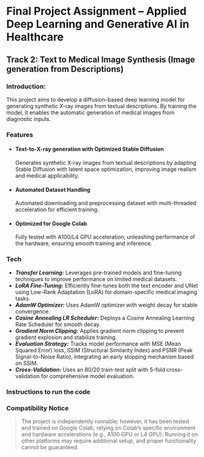 # Final Project Assignment – Applied Deep Learning and Generative AI in Healthcare
## Track 2: Text to Medical Image Synthesis (Image generation from Descriptions)
### Introduction: 
This project aims to develop a diffusion-based deep learning model 
for generating synthetic X-ray images from textual descriptions. 
By training the model, it enables the automatic generation of medical images from diagnostic inputs.
### Features
- #### Text-to-X-ray generation with Optimized Stable Diffusion
    Generates synthetic X-ray images from textual descriptions by adapting Stable Diffusion with latent space optimization, improving image realism and medical applicability.
- #### Automated Dataset Handling
    Automated downloading and preprocessing dataset with multi-threaded acceleration for efficient training.
- #### Optimized for Google Colab
    Fully tested with A100/L4 GPU acceleration, unleashing performance of the hardware, ensuring smooth training and inference.
### Tech
- _**Transfer Learning:**_ Leverages pre-trained models and fine-tuning techniques to improve performance on limited medical datasets.
- _**LoRA Fine-Tuning:**_ Efficiently fine-tunes both the text encoder and UNet using Low-Rank Adaptation (LoRA) for domain-specific medical imaging tasks.
- _**AdamW Optimizer:**_ Uses AdamW optimizer with weight decay for stable convergence. 
- _**Cosine Annealing LR Scheduler:**_  Deploys a Cosine Annealing Learning Rate Scheduler for smooth decay. 
- _**Gradient Norm Clipping:**_ Applies gradient norm clipping to prevent gradient explosion and stabilize training.
- _**Evaluation Strategy:**_ Tracks model performance with MSE (Mean Squared Error) loss, SSIM (Structural Similarity Index) and PSNR (Peak Signal-to-Noise Ratio), integrating an early stopping mechanism based on SSIM.
- _**Cross-Validation:**_ Uses an 80/20 train-test split with 5-fold cross-validation for comprehensive model evaluation.

### Instructions to run the code

### Compatibility Notice
>The project is independently runnable; 
>however, it has been tested and trained on Google Colab, 
>relying on Colab’s specific environment and hardware accelerations (e.g., A100 GPU or L4 GPU). 
>Running it on other platforms may require additional setup, 
>and proper functionality cannot be guaranteed.
